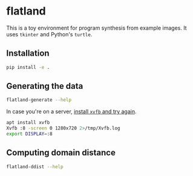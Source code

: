 # flatland

This is a toy environment for program synthesis from example images.
It uses `tkinter` and Python's `turtle`.

## Installation

```bash
pip install -e .
```

## Generating the data

```bash
flatland-generate --help
```

In case you're on a server, [install `xvfb` and try
again](https://stackoverflow.com/a/48212313).

```bash
apt install xvfb
Xvfb :8 -screen 0 1280x720 2>/tmp/Xvfb.log
export DISPLAY=:8
```

## Computing domain distance

```bash
flatland-ddist --help
```
